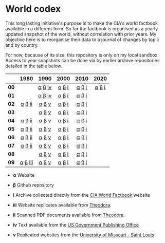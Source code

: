 # World codex

This long lasting initiative's purpose is to make the CIA's world factbook available in a different form. So far the factbook is
organised as a yearly updated snapshot of the world, without correlation with prior years. My objective here is to reorganise
their data to a journal of changes by topic and by country.

For now, because of its size, this repository is only on my local sandbox. Access to year snapshots can be done via by earlier
archive repositories detailed in the table below.

|        | 1980                       | 1990                       | 2000                       | 2010                       | 2020                       |
| :----: | :------------------------: | :------------------------: | :------------------------: | :------------------------: | :------------------------: |
| **00** |                            | [α][90w] [β][90c] [ⅳ][90n] | [α][00w] [β][00c] [ⅰ][00u] | [α][10w] [β][10c] [ⅰ][10u] | [α][20w] [β][20c] [ⅰ][20u] |
| **01** |                            | [α][91w] [β][91c] [ⅳ][91n] | [α][01w] [β][01c] [ⅰ][01u] | [α][11w] [β][11c] [ⅰ][11u] |                            |
| **02** | [α][82w] [β][82c] [ⅱ][82l] | [α][92w] [β][92c] [ⅴ][92o] | [α][02w] [β][02c] [ⅰ][02u] | [α][12w] [β][12c] [ⅰ][12u] |                            |
| **03** |                            | [α][93w] [β][93c] [ⅴ][93o] | [α][03w] [β][03c] [ⅰ][03u] | [α][13w] [β][13c] [ⅰ][13u] |                            |
| **04** | [α][84w] [β][84c] [ⅱ][84l] | [α][94w] [β][94c] [ⅴ][94o] | [α][04w] [β][04c] [ⅰ][04u] | [α][14w] [β][14c] [ⅰ][14u] |                            |
| **05** | [α][85w] [β][85c] [ⅱ][85l] | [α][95w] [β][95c] [ⅴ][95o] | [α][05w] [β][05c] [ⅰ][05u] | [α][15w] [β][15c] [ⅰ][15u] |                            |
| **06** | [α][86w] [β][86c] [ⅱ][86l] | [α][96w] [β][96c] [ⅴ][96o] | [α][06w] [β][06c] [ⅰ][06u] | [α][16w] [β][16c] [ⅰ][16u] |                            |
| **07** | [α][87w] [β][87c] [ⅱ][87l] | [α][97w] [β][97c] [ⅴ][97o] | [α][07w] [β][07c] [ⅰ][07u] | [α][17w] [β][17c] [ⅰ][17u] |                            |
| **08** |                            | [α][98w] [β][98c] [ⅴ][98o] | [α][08w] [β][08c] [ⅰ][08u] | [α][18w] [β][18c] [ⅰ][18u] |                            |
| **09** | [α][89w] [β][89c] [ⅲ][89m] | [α][99w] [β][99c] [ⅴ][99o] | [α][09w] [β][09c] [ⅰ][09u] | [α][19w] [β][19c] [ⅰ][19u] |                            |

- **α** Website
- **β** Github repository
- **ⅰ** Archive collected directly from the [CIA World Factbook][factbook] website
- **ⅲ** Website replicates available from [Theodora].
- **ⅱ** Scanned PDF documents available from [Theodora].
- **ⅳ** Text available from the [US Government Publishing Office][us-gpo]
- **ⅴ** Replicated websites from the [University of Missouri - Saint Louis][umsl]

  [82l]: http://bit.ly/2mx8aRE
  [82c]: https://github.com/la-sangliere/worldex-1982
  [82w]: https://la-sangliere.github.io/worldex-1982
  [84l]: http://bit.ly/2mwkcuN
  [84c]: https://github.com/la-sangliere/worldex-1984
  [84w]: https://la-sangliere.github.io/worldex-1984
  [85l]: http://bit.ly/2mtBpoA
  [85c]: https://github.com/la-sangliere/worldex-1985
  [85w]: https://la-sangliere.github.io/worldex-1985
  [86l]: http://bit.ly/2mxEO5A
  [86c]: https://github.com/la-sangliere/worldex-1986
  [86w]: https://la-sangliere.github.io/worldex-1986
  [87l]: http://bit.ly/2muMTZ4
  [87c]: https://github.com/la-sangliere/worldex-1987
  [87w]: https://la-sangliere.github.io/worldex-1987
  [89m]: http://bit.ly/2mumQRD
  [89c]: https://github.com/la-sangliere/worldex-1989
  [89w]: https://la-sangliere.github.io/worldex-1989
  [90n]: http://bit.ly/2mulh65
  [90c]: https://github.com/la-sangliere/worldex-1990
  [90w]: https://la-sangliere.github.io/worldex-1990
  [91n]: http://bit.ly/2mv2JTt
  [91c]: https://github.com/la-sangliere/worldex-1991
  [91w]: https://la-sangliere.github.io/worldex-1991
  [92o]: http://bit.ly/2mun9vK
  [92c]: https://github.com/la-sangliere/worldex-1992
  [92w]: https://la-sangliere.github.io/worldex-1992
  [93o]: http://bit.ly/2muP3rG
  [93c]: https://github.com/la-sangliere/worldex-1993
  [93w]: https://la-sangliere.github.io/worldex-1993
  [94o]: http://bit.ly/2mumScd
  [94c]: https://github.com/la-sangliere/worldex-1994
  [94w]: https://la-sangliere.github.io/worldex-1994
  [95o]: http://bit.ly/2myPT6O
  [95c]: https://github.com/la-sangliere/worldex-1995
  [95w]: https://la-sangliere.github.io/worldex-1995
  [96o]: http://bit.ly/2mwH2Cn
  [96c]: https://github.com/la-sangliere/worldex-1996
  [96w]: https://la-sangliere.github.io/worldex-1996
  [97o]: http://bit.ly/2munbDS
  [97c]: https://github.com/la-sangliere/worldex-1997
  [97w]: https://la-sangliere.github.io/worldex-1997
  [98o]: http://bit.ly/2muNcmJ
  [98c]: https://github.com/la-sangliere/worldex-1998
  [98w]: https://la-sangliere.github.io/worldex-1998
  [99o]: http://bit.ly/2muniPO
  [99c]: https://github.com/la-sangliere/worldex-1999
  [99w]: https://la-sangliere.github.io/worldex-1999

  [00u]: https://www.cia.gov/the-world-factbook/about/archives/download/factbook-2000.zip
  [00c]: https://github.com/la-sangliere/worldex-2000
  [00w]: https://la-sangliere.github.io/worldex-2000
  [01u]: https://www.cia.gov/the-world-factbook/about/archives/download/factbook-2001.zip
  [01c]: https://github.com/la-sangliere/worldex-2001
  [01w]: https://la-sangliere.github.io/worldex-2001
  [02u]: https://www.cia.gov/the-world-factbook/about/archives/download/factbook-2002.zip
  [02c]: https://github.com/la-sangliere/worldex-2002
  [02w]: https://la-sangliere.github.io/worldex-2002
  [03u]: https://www.cia.gov/the-world-factbook/about/archives/download/factbook-2003.zip
  [03c]: https://github.com/la-sangliere/worldex-2003
  [03w]: https://la-sangliere.github.io/worldex-2003
  [04u]: https://www.cia.gov/the-world-factbook/about/archives/download/factbook-2004.zip
  [04c]: https://github.com/la-sangliere/worldex-2004
  [04w]: https://la-sangliere.github.io/worldex-2004
  [05u]: https://www.cia.gov/the-world-factbook/about/archives/download/factbook-2005.zip
  [05c]: https://github.com/la-sangliere/worldex-2005
  [05w]: https://la-sangliere.github.io/worldex-2005
  [06u]: https://www.cia.gov/the-world-factbook/about/archives/download/factbook-2006.zip
  [06c]: https://github.com/la-sangliere/worldex-2006
  [06w]: https://la-sangliere.github.io/worldex-2006
  [07u]: https://www.cia.gov/the-world-factbook/about/archives/download/factbook-2007.zip
  [07c]: https://github.com/la-sangliere/worldex-2007
  [07w]: https://la-sangliere.github.io/worldex-2007
  [08u]: https://www.cia.gov/the-world-factbook/about/archives/download/factbook-2008.zip
  [08c]: https://github.com/la-sangliere/worldex-2008
  [08w]: https://la-sangliere.github.io/worldex-2008
  [09u]: https://www.cia.gov/the-world-factbook/about/archives/download/factbook-2009.zip
  [09c]: https://github.com/la-sangliere/worldex-2009
  [09w]: https://la-sangliere.github.io/worldex-2009
  [10u]: https://www.cia.gov/the-world-factbook/about/archives/download/factbook-2010.zip
  [10c]: https://github.com/la-sangliere/worldex-2010
  [10w]: https://la-sangliere.github.io/worldex-2010
  [11u]: https://www.cia.gov/the-world-factbook/about/archives/download/factbook-2011.zip
  [11c]: https://github.com/la-sangliere/worldex-2011
  [11w]: https://la-sangliere.github.io/worldex-2011
  [12u]: https://www.cia.gov/the-world-factbook/about/archives/download/factbook-2012.zip
  [12c]: https://github.com/la-sangliere/worldex-2012
  [12w]: https://la-sangliere.github.io/worldex-2012
  [13u]: https://www.cia.gov/the-world-factbook/about/archives/download/factbook-2013.zip
  [13c]: https://github.com/la-sangliere/worldex-2013
  [13w]: https://la-sangliere.github.io/worldex-2013
  [14u]: https://www.cia.gov/the-world-factbook/about/archives/download/factbook-2014.zip
  [14c]: https://github.com/la-sangliere/worldex-2014
  [14w]: https://la-sangliere.github.io/worldex-2014
  [15u]: https://www.cia.gov/the-world-factbook/about/archives/download/factbook-2015.zip
  [15c]: https://github.com/la-sangliere/worldex-2015
  [15w]: https://la-sangliere.github.io/worldex-2015
  [16u]: https://www.cia.gov/the-world-factbook/about/archives/download/factbook-2016.zip
  [16c]: https://github.com/la-sangliere/worldex-2016
  [16w]: https://la-sangliere.github.io/worldex-2016
  [17u]: https://www.cia.gov/the-world-factbook/about/archives/download/factbook-2017.zip
  [17c]: https://github.com/la-sangliere/worldex-2017
  [17w]: https://la-sangliere.github.io/worldex-2017
  [18u]: https://www.cia.gov/the-world-factbook/about/archives/download/factbook-2018.zip
  [18c]: https://github.com/la-sangliere/worldex-2018
  [18w]: https://la-sangliere.github.io/worldex-2018
  [19u]: https://www.cia.gov/the-world-factbook/about/archives/download/factbook-2019.zip
  [19c]: https://github.com/la-sangliere/worldex-2019
  [19w]: https://la-sangliere.github.io/worldex-2019
  [20u]: https://www.cia.gov/the-world-factbook/about/archives/download/factbook-2020.zip
  [20c]: https://github.com/la-sangliere/worldex-2020
  [20w]: https://la-sangliere.github.io/worldex-2020

  [factbook]: https://www.cia.gov/the-world-factbook
  [theodora]: http://www.theodora.com
  [umsl]:     http://www.umsl.edu
  [us-gpo]:   https://www.gpo.gov

